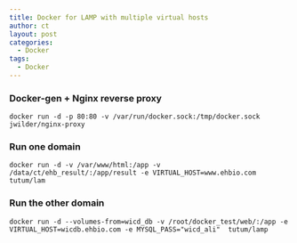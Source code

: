 ```yaml
---
title: Docker for LAMP with multiple virtual hosts
author: ct
layout: post
categories:
  - Docker
tags:
  - Docker
---
```


### Docker-gen + Nginx reverse proxy

```
docker run -d -p 80:80 -v /var/run/docker.sock:/tmp/docker.sock
jwilder/nginx-proxy
```

### Run one domain

```
docker run -d -v /var/www/html:/app -v
/data/ct/ehb_result/:/app/result -e VIRTUAL_HOST=www.ehbio.com
tutum/lam
```

### Run the other domain 

```
docker run -d --volumes-from=wicd_db -v /root/docker_test/web/:/app -e
VIRTUAL_HOST=wicdb.ehbio.com -e MYSQL_PASS="wicd_ali"  tutum/lamp
```
